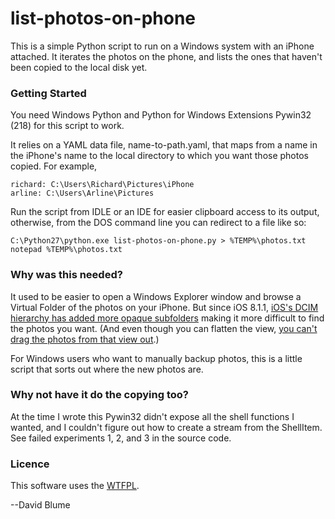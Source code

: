 # list-photos-on-phone

This is a simple Python script to run on a Windows system with an iPhone attached. It iterates the photos on the phone, and lists the ones that haven't been copied to the local disk yet.

### Getting Started

You need Windows Python and Python for Windows Extensions Pywin32 (218) for this script to work.

It relies on a YAML data file, name-to-path.yaml, that maps from a name in the iPhone's name to the local directory to which you want those photos copied.  For example,

    richard: C:\Users\Richard\Pictures\iPhone
    arline: C:\Users\Arline\Pictures

Run the script from IDLE or an IDE for easier clipboard access to its output, otherwise, from the DOS command line you can redirect to a file like so:

    C:\Python27\python.exe list-photos-on-phone.py > %TEMP%\photos.txt
    notepad %TEMP%\photos.txt

### Why was this needed?

It used to be easier to open a Windows Explorer window and browse a Virtual Folder of the photos on your iPhone. But since iOS 8.1.1, [iOS's DCIM hierarchy has added more opaque subfolders](https://www.facebook.com/photo.php?fbid=10152438909906561&set=a.395891001560.172294.687611560&type=1&theater) making it more difficult to find the photos you want. (And even though you can flatten the view, [you can't drag the photos from that view out](https://www.facebook.com/photo.php?fbid=10152446470656561&set=a.395891001560.172294.687611560&type=1&comment_id=10152467640501561&offset=0&total_comments=3).)

For Windows users who want to manually backup photos, this is a little script that sorts out where the new photos are.

### Why not have it do the copying too?

At the time I wrote this Pywin32 didn't expose all the shell functions I wanted, and I couldn't figure out how to create a stream from the ShellItem. See failed experiments 1, 2, and 3 in the source code.

### Licence

This software uses the [WTFPL](http://www.wtfpl.net/).

--David Blume
